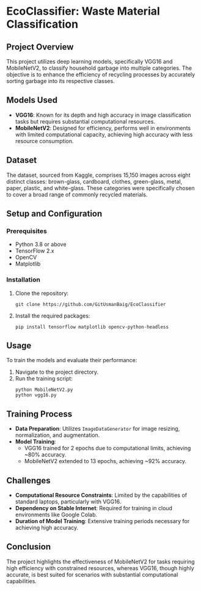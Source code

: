 # EcoClassifier: Waste Material Classification

## Project Overview
This project utilizes deep learning models, specifically VGG16 and MobileNetV2, to classify household garbage into multiple categories. The objective is to enhance the efficiency of recycling processes by accurately sorting garbage into its respective classes.

## Models Used
- **VGG16**: Known for its depth and high accuracy in image classification tasks but requires substantial computational resources.
- **MobileNetV2**: Designed for efficiency, performs well in environments with limited computational capacity, achieving high accuracy with less resource consumption.

## Dataset
The dataset, sourced from Kaggle, comprises 15,150 images across eight distinct classes: brown-glass, cardboard, clothes, green-glass, metal, paper, plastic, and white-glass. These categories were specifically chosen to cover a broad range of commonly recycled materials.

## Setup and Configuration
### Prerequisites
- Python 3.8 or above
- TensorFlow 2.x
- OpenCV
- Matplotlib

### Installation
1. Clone the repository:
   ```
   git clone https://github.com/GitUsmanBaig/EcoClassifier
   ```
2. Install the required packages:
   ```
   pip install tensorflow matplotlib opencv-python-headless
   ```

## Usage
To train the models and evaluate their performance:
1. Navigate to the project directory.
2. Run the training script:
   ```
   python MobileNetV2.py
   python vgg16.py
   ```

## Training Process
- **Data Preparation**: Utilizes `ImageDataGenerator` for image resizing, normalization, and augmentation.
- **Model Training**:
  - VGG16 trained for 2 epochs due to computational limits, achieving ~80% accuracy.
  - MobileNetV2 extended to 13 epochs, achieving ~92% accuracy.

## Challenges
- **Computational Resource Constraints**: Limited by the capabilities of standard laptops, particularly with VGG16.
- **Dependency on Stable Internet**: Required for training in cloud environments like Google Colab.
- **Duration of Model Training**: Extensive training periods necessary for achieving high accuracy.

## Conclusion
The project highlights the effectiveness of MobileNetV2 for tasks requiring high efficiency with constrained resources, whereas VGG16, though highly accurate, is best suited for scenarios with substantial computational capabilities.
